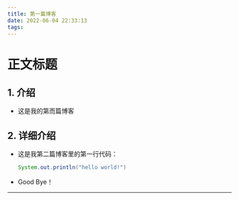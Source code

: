 ```yaml
---
title: 第一篇博客
date: 2022-06-04 22:33:13
tags:
---
```


# 正文标题

## 1. 介绍

* 这是我的第而篇博客

## 2. 详细介绍

* 这是我第二篇博客里的第一行代码：

  ```java
  System.out.println("hello world!")
  ```

* Good Bye！

---
